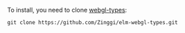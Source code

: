 To install, you need to clone [webgl-types](https://github.com/Zinggi/elm-webgl-types):

`git clone https://github.com/Zinggi/elm-webgl-types.git`
